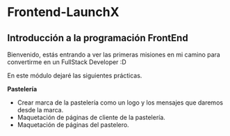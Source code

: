 # Frontend-LaunchX
## Introducción a la programación FrontEnd

Bienvenido, estás entrando a ver las primeras misiones en mi camino para convertirme en un FullStack Developer :D

En este módulo dejaré las siguientes prácticas.

**Pastelería**
- Crear marca de la pastelería como un logo y los mensajes que daremos desde la marca.
- Maquetación de páginas de cliente de la pastelería.
- Maquetación de páginas del pastelero.